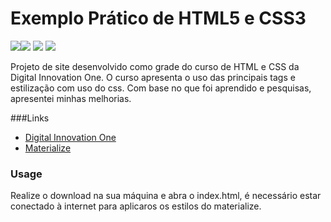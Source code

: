 # Exemplo Prático de HTML5 e CSS3

![](https://img.shields.io/github/issues/RenanFialho-Dev/curso-html5-css3.git)![](https://img.shields.io/github/forks/RenanFialho-Dev/curso-html5-css3.git) ![](https://img.shields.io/github/stars/RenanFialho-Dev/curso-html5-css3.git) ![](https://img.shields.io/github/license/RenanFialho-Dev/curso-html5-css3.git)


Projeto de site desenvolvido como grade do curso de HTML e CSS da Digital Innovation One. O curso apresenta o uso das principais tags e estilização com uso do css. Com base no que foi aprendido e pesquisas, apresentei minhas melhorias.

###Links

- [Digital Innovation One](https://digitalinnovation.one/ "Digital Innovation One")
- [Materialize](http://materializecss.com "Materialize")

### Usage

Realize o download na sua máquina e abra o index.html, é necessário estar conectado à internet para aplicaros os estilos do materialize.


